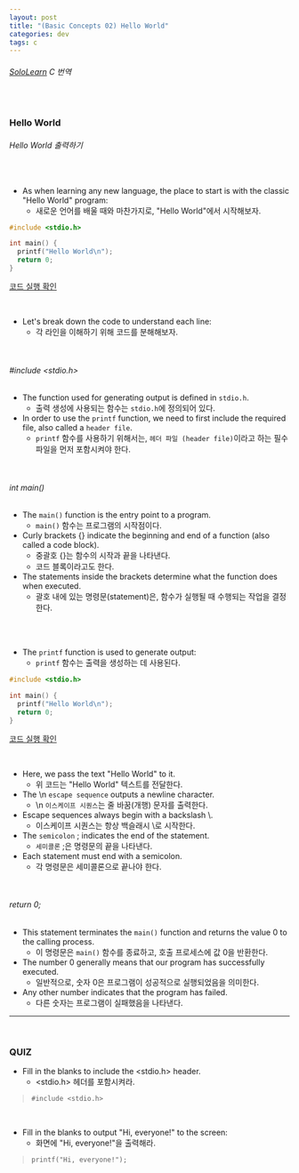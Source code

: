 ```yaml
---
layout: post
title: "(Basic Concepts 02) Hello World"
categories: dev
tags: c
---
```


###### [SoloLearn](https://www.sololearn.com/) C 번역

<br>

### Hello World

###### Hello World 출력하기

<br>

- As when learning any new language, the place to start is with the classic "Hello World" program:
  - 새로운 언어를 배울 때와 마찬가지로, "Hello World"에서 시작해보자.

```c
#include <stdio.h>

int main() {
  printf("Hello World\n");
  return 0;
}
```

[코드 실행 확인](https://code.sololearn.com/1619/#c)

<br>

- Let's break down the code to understand each line:
  - 각 라인을 이해하기 위해 코드를 분해해보자.

<br>

###### \#include \<stdio.h>

- The function used for generating output is defined in `stdio.h`.
  - 출력 생성에 사용되는 함수는 `stdio.h`에 정의되어 있다.
- In order to use the `printf` function, we need to first include the required file, also called a `header file`.
  - `printf` 함수를 사용하기 위해서는, `헤더 파일 (header file)`이라고 하는 필수 파일을 먼저 포함시켜야 한다.

<br>

###### int main()

- The `main()` function is the entry point to a program.
  - `main()` 함수는 프로그램의 시작점이다.
- Curly brackets \{} indicate the beginning and end of a function (also called a code block).
  - 중괄호 \{}는 함수의 시작과 끝을 나타낸다.
  - 코드 블록이라고도 한다.
- The statements inside the brackets determine what the function does when executed.
  - 괄호 내에 있는 명령문(statement)은, 함수가 실행될 때 수행되는 작업을 결정한다.

<br>

<br>

- The `printf` function is used to generate output:
  - `printf` 함수는 출력을 생성하는 데 사용된다.

```c
#include <stdio.h>

int main() {
  printf("Hello World\n");
  return 0;
}
```

[코드 실행 확인](https://code.sololearn.com/1619/#c)

<br>

- Here, we pass the text "Hello World" to it.
  - 위 코드는 "Hello World" 텍스트를 전달한다.
- The \\n `escape sequence` outputs a newline character.
  - \\n `이스케이프 시퀀스`는 줄 바꿈(개행) 문자를 출력한다.
- Escape sequences always begin with a backslash \\.
  - 이스케이프 시퀀스는 항상 백슬래시 \\로 시작한다.
- The `semicolon` ; indicates the end of the statement.
  - `세미콜론` ;은 명령문의 끝을 나타낸다.
- Each statement must end with a semicolon.
  - 각 명령문은 세미콜론으로 끝나야 한다.

<br>

###### return 0;

- This statement terminates the `main()` function and returns the value 0 to the calling process.
  - 이 명령문은 `main()` 함수를 종료하고, 호출 프로세스에 값 0을 반환한다.
- The number 0 generally means that our program has successfully executed.
  - 일반적으로, 숫자 0은 프로그램이 성공적으로 실행되었음을 의미한다.
- Any other number indicates that the program has failed.
  - 다른 숫자는 프로그램이 실패했음을 나타낸다.

------

<br>

### QUIZ

- Fill in the blanks to include the \<stdio.h> header.
  - \<stdio.h> 헤더를 포함시켜라.

> `#include <stdio.h>`

<br>

- Fill in the blanks to output "Hi, everyone!" to the screen:
  - 화면에 "Hi, everyone!"을 출력해라.

> `printf("Hi, everyone!");`

<br>